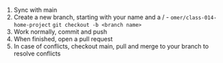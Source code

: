 1. Sync with main
2. Create a new branch, starting with your name and a / - `omer/class-014-home-project`
   `git checkout -b <branch name>`
3. Work normally, commit and push
4. When finished, open a pull request
5. In case of conflicts, checkout main, pull and merge to your branch to resolve conflicts
